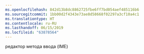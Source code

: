 ```yaml
---
ms.openlocfilehash: 842d13b8dc8862725fbe6ff7bd054aef485116b6
ms.sourcegitcommit: 1bb00d2f4343e73ae8d58668f02297a3cf10a4c1
ms.translationtype: HT
ms.contentlocale: ru-RU
ms.lasthandoff: 06/15/2019
ms.locfileid: "63878564"
---
```

редактор метода ввода (IME)